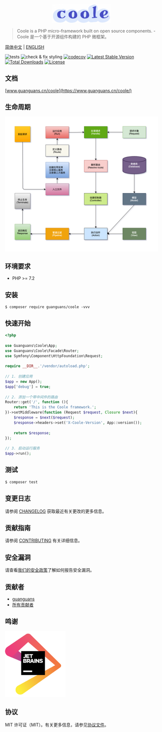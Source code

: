 <p align="center"><img src="./docs/static/logo.png" width="38%" alt="Coole"></p>

> Coole is a PHP micro-framework built on open source components. - Coole 是一个基于开源组件构建的 PHP 微框架。

[简体中文](README-zh_CN.md) | [ENGLISH](README.md)

![tests](https://github.com/guanguans/coole/workflows/tests/badge.svg)
![check & fix styling](https://github.com/guanguans/coole/workflows/check%20&%20fix%20styling/badge.svg)
[![codecov](https://codecov.io/gh/guanguans/coole/branch/main/graph/badge.svg?token=URGFAWS6S4)](https://codecov.io/gh/guanguans/coole)
[![Latest Stable Version](https://poser.pugx.org/guanguans/coole/v)](//packagist.org/packages/guanguans/coole)
[![Total Downloads](https://poser.pugx.org/guanguans/coole/downloads)](//packagist.org/packages/guanguans/coole)
[![License](https://poser.pugx.org/guanguans/coole/license)](//packagist.org/packages/guanguans/coole)

## 文档

[www.guanguans.cn/coole](https://www.guanguans.cn/coole/)

## 生命周期

<p align="center"><img src="./docs/static/life-cycle.png" alt="Life cycle"></p>

## 环境要求

* PHP >= 7.2

## 安装

``` shell script
$ composer require guanguans/coole -vvv
```

## 快速开始

``` php
<?php

use Guanguans\Coole\App;
use Guanguans\Coole\Facade\Router;
use Symfony\Component\HttpFoundation\Request;

require __DIR__.'/vendor/autoload.php';

// 1. 创建应用
$app = new App();
$app['debug'] = true;

// 2. 添加一个带中间件的路由
Router::get('/', function (){
    return 'This is the Coole framework.';
})->setMiddleware(function (Request $request, Closure $next){
    $response = $next($request);
    $response->headers->set('X-Coole-Version', App::version());

    return $response;
});

// 3. 启动运行服务
$app->run();
```

## 测试

``` bash
$ composer test
```

## 变更日志

请参阅 [CHANGELOG](CHANGELOG.md) 获取最近有关更改的更多信息。

## 贡献指南

请参阅 [CONTRIBUTING](.github/CONTRIBUTING.md) 有关详细信息。

## 安全漏洞

请查看[我们的安全政策](../../security/policy)了解如何报告安全漏洞。

## 贡献者

* [guanguans](https://github.com/guanguans)
* [所有贡献者](../../contributors)

## 鸣谢

<a href="https://www.jetbrains.com" target="_blank">
    <img src="./docs/static/jetbrains.png" alt="jetbrains" width="200"/>
</a>

## 协议

MIT 许可证（MIT）。有关更多信息，请参见[协议文件](LICENSE)。
